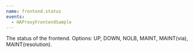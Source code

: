 ```yaml
---
name: frontend.status
events:
  - HAProxyFrontendSample
---
```


The status of the frontend. Options: UP, DOWN, NOLB, MAINT, MAINT(via), MAINT(resolution).